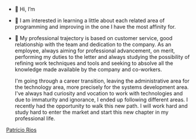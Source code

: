 - 👋 Hi, I’m <script src="https://platform.linkedin.com/badges/js/profile.js" async defer type="text/javascript"></script>

- 👀 I am interested in learning a little about each related area of programming and improving in the one I have the most affinity for.

- 💼 My professional trajectory is based on customer service, good relationship with the team and dedication to the company. As an employee, always aiming for professional advancement, on merit, performing my duties to the letter and always studying the possibility of refining work techniques and tools and seeking to absolve all the knowledge made available by the company and co-workers.

  I'm going through a career transition, leaving the administrative area for the technology area, more precisely for the systems development area. I've always had curiosity and vocation to work with technologies and due to immaturity and ignorance, I ended up following different areas. I recently had the opportunity to walk this new path. I will work hard and study hard to enter the market and start this new chapter in my professional life.

<!---
patricioor/patricioor is a ✨ special ✨ repository because its `README.md` (this file) appears on your GitHub profile.
You can click the Preview link to take a look at your changes.
--->

<div class="badge-base LI-profile-badge" data-locale="pt_BR" data-size="large" data-theme="dark" data-type="HORIZONTAL" data-vanity="patrício-rios-7b9b93164" data-version="v1"><a class="badge-base__link LI-simple-link" href="https://br.linkedin.com/in/patr%C3%ADcio-rios-7b9b93164?trk=profile-badge">Patrício Rios</a></div>
